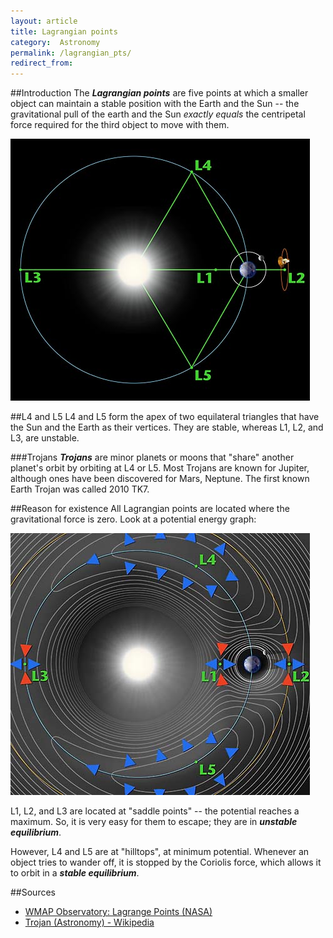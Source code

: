 ```yaml
---
layout: article
title: Lagrangian points
category:  Astronomy
permalink: /lagrangian_pts/
redirect_from:
---
```


##Introduction
The ***Lagrangian points*** are five points at which a smaller object can maintain a stable position with the Earth and the Sun -- the gravitational pull of the earth and the Sun *exactly equals* the centripetal force required for the third object to move with them.

<img src="/images/lagrpts.jpg">

##L4 and L5
L4 and L5 form the apex of two equilateral triangles that have the Sun and the Earth as their vertices. They are stable, whereas L1, L2, and L3, are unstable.

###Trojans
***Trojans*** are minor planets or moons that "share" another planet's orbit by orbiting at L4 or L5. Most Trojans are known for Jupiter, although ones have been discovered for Mars, Neptune. The first known Earth Trojan was called 2010 TK7.

##Reason for existence
All Lagrangian points are located where the gravitational force is zero. Look at a potential energy graph:

<img src="/images/lagrpotential.jpg">

L1, L2, and L3 are located at "saddle points" -- the potential reaches a maximum. So, it is very easy for them to escape; they are in ***unstable equilibrium***.

However, L4 and L5 are at "hilltops", at minimum potential. Whenever an object tries to wander off, it is stopped by the Coriolis force, which allows it to orbit in a ***stable equilibrium***.

##Sources
* [WMAP Observatory: Lagrange Points (NASA)](http://map.gsfc.nasa.gov/mission/observatory_l2.html)
* [Trojan (Astronomy) - Wikipedia](https://en.wikipedia.org/wiki/Trojan_(astronomy))